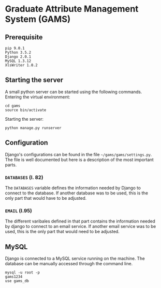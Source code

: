 # Graduate Attribute Management System (GAMS)

## Prerequisite
```
pip 9.0.1
Python 3.5.2
Django 2.0.1
MySQL 1.3.12
XlsWriter 1.0.2
```

## Starting the server
A small python server can be started using the following commands.
Entering the virtual environment:
```
cd gams
source bin/activate
```
Starting the server:
```
python manage.py runserver
```

## Configuration
Django's configurations can be found in the file `~/gams/gams/settings.py`. The file is well documented but here is a description of the most important parts.

### `DATABASES` (l. 82)
The `DATABASES` variable defines the information needed by Django to connect to the database. If another database was to be used, this is the only part that would have to be adjusted.

### `EMAIL` (l.95)
The different varibales defined in that part contains the information needed by django to connect to an email service. If another email service was to be used, this is the only part that would need to be adjusted. 

## MySQL
Django is connected to a MySQL service running on the machine. The database can be manually accessed through the command line.
```
mysql -u root -p
gams1234
use gams_db
```


